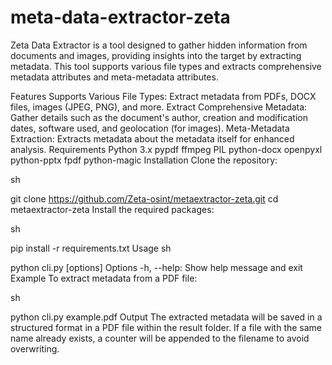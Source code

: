 # meta-data-extractor-zeta
Zeta Data Extractor is a tool designed to gather hidden information from documents and images, providing insights into the target by extracting metadata. This tool supports various file types and extracts comprehensive metadata attributes and meta-metadata attributes.

Features
Supports Various File Types: Extract metadata from PDFs, DOCX files, images (JPEG, PNG), and more.
Extract Comprehensive Metadata: Gather details such as the document's author, creation and modification dates, software used, and geolocation (for images).
Meta-Metadata Extraction: Extracts metadata about the metadata itself for enhanced analysis.
Requirements
Python 3.x
pypdf
ffmpeg
PIL
python-docx
openpyxl
python-pptx
fpdf
python-magic
Installation
Clone the repository:

sh

git clone https://github.com/Zeta-osint/metaextractor-zeta.git
cd metaextractor-zeta
Install the required packages:

sh

pip install -r requirements.txt
Usage
sh

python cli.py [options] <file>
Options
-h, --help: Show help message and exit
Example
To extract metadata from a PDF file:

sh

python cli.py example.pdf
Output
The extracted metadata will be saved in a structured format in a PDF file within the result folder. If a file with the same name already exists, a counter will be appended to the filename to avoid overwriting.
